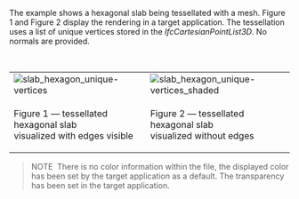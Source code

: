 The example shows a hexagonal slab being tessellated with a mesh. Figure 1 and Figure 2 display the rendering in a target application. The tessellation uses a list of unique vertices stored in the _IfcCartesianPointList3D_. No normals are provided.

&nbsp;

<table summary="hexagonal slab tessellated">
 <tr>
  <td>
   <img src="../../../../figures/examples/slab_hexagon_unique-vertices_edges.png" alt="slab_hexagon_unique-vertices">
  </td>
  <td>
   <img src="../../../../figures/examples/slab_hexagon_unique-vertices_shaded.png" alt="slab_hexagon_unique-vertices_shaded">
  </td>
 </tr>
 <tr style="height:20px;">
  <td style=" vertical-align:bottom;">
   <p class="figure">Figure 1 &mdash; tessellated hexagonal slab <br>visualized with edges visible</p>
  </td>
  <td style=" vertical-align:bottom;">
   <p class="figure">Figure 2 &mdash; tessellated hexagonal slab <br>visualized without edges</p>
  </td>
 </tr>
</table>

> NOTE&nbsp; There is no color information within the file, the displayed color has been set by the target application as a default. The transparency has been set in the target application.
